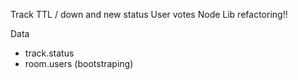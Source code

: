 Track TTL / down and new status
User votes
Node Lib refactoring!!

Data
 - track.status
 - room.users (bootstraping)